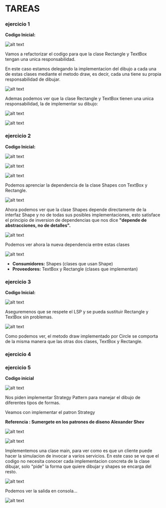 # TAREAS

### ejercicio 1


**Codigo Inicial:**

![alt text](Imagenes/image-3.png)

Vamos a refactorizar el codigo para que la clase Rectangle y TextBox tengan una unica responsabilidad.

En este caso estamos delegando la implementacion del dibujo a cada una de estas clases mediante el metodo draw, es decir, cada una tiene su propia responsabilidad de dibujar.

![alt text](Imagenes/image-4.png)

Ademas podemos ver que la clase Rectangle y TextBox tienen una unica responsabilidad, la de implementar su dibujo:

![alt text](Imagenes/image-6.png)

![alt text](Imagenes/image-5.png)

### ejercicio 2


**Codigo Inicial:**

![alt text](Imagenes/image-17.png)

![alt text](Imagenes/image-21.png)

![alt text](Imagenes/image-20.png)

Podemos aprenciar la dependencia de la clase Shapes con TextBox y Rectangle.

![alt text](Imagenes/image-8.png)


Ahora podemos ver que la clase Shapes depende directamente de la interfaz Shape y no de todas sus posibles implementaciones, esto satisface el principio de inversion de dependencias que nos dice  **"depende de abstracciones, no de detalles".**

![alt text](Imagenes/image-9.png)

Podemos ver ahora la nueva dependencia entre estas clases

![alt text](Imagenes/image-13.png)

- **Consumidores:** Shapes (clases que usan Shape)
- **Proveedores:** TextBox y Rectangle (clases que implementan)

### ejercicio 3


**Codigo Inicial:**

![alt text](Imagenes/image-27.png)

Aseguremenos que se respete el LSP y se pueda sustituir Rectangle y TextBox sin problemas.

![alt text](Imagenes/image-26.png)

Como podemos ver, el metodo draw implementado por Circle se comporta de la misma manera que las otras dos clases, TextBox y Rectangle.

### ejercicio 4

### ejercicio 5

**Codigo inicial**

![alt text](Imagenes/image-9.png)

Nos piden implementar Strategy Pattern para manejar el dibujo de diferentes tipos de formas. 

Veamos con implementar el patron Strategy

**Referencia : Sumergete en los patrones de diseno Alexander Shev**

![alt text](Imagenes/image-30.png)

![alt text](Imagenes/image-29.png)

Implementemos una clase main, para ver como es que un cliente puede hacer la simulacion de invocar a varios servicios. En este caso se ve que el codigo no necesita conocer cada implementacion concreta de la clase dibujar, solo "pide" la forma que quiere dibujar y shapes se encarga del resto.

![alt text](image.png)

Podemos ver la salida en consola...

![alt text](image-2.png)

